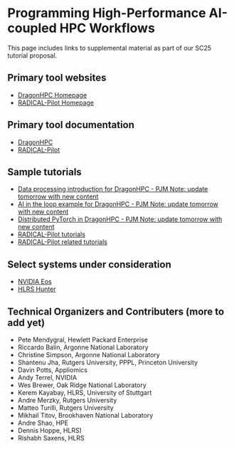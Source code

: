 # Programming High-Performance AI-coupled HPC Workflows
This page includes links to supplemental material as part of our SC25 tutorial proposal.

## Primary tool websites
* [DragonHPC Homepage](http://dragonhpc.org)
* [RADICAL-Pilot Homepage](https://radical-cybertools.github.io/radical-pilot/index.html)

## Primary tool documentation
* [DragonHPC](https://dragonhpc.github.io/dragon/doc/_build/html/index.html)
* [RADICAL-Pilot](https://radicalpilot.readthedocs.io/en/stable/)

## Sample tutorials
* [Data processing introduction for DragonHPC - PJM Note: update tomorrow with new content](https://dragonhpc.github.io/dragon/doc/_build/html/uses/data_processing.html)
* [AI in the loop example for DragonHPC - PJM Note: update tomorrow with new content](https://dragonhpc.github.io/dragon/doc/_build/html/cbook/ai-in-the-loop.html)
* [Distributed PyTorch in DragonHPC - PJM Note: update tomorrow with new content](https://dragonhpc.github.io/dragon/doc/_build/html/uses/distributed_training.html)
* [RADICAL-Pilot tutorials](https://github.com/radical-cybertools/tutorials)
* [RADICAL-Pilot related tutorials](https://github.com/radical-cybertools/tutorials/wiki)

## Select systems under consideration
* [NVIDIA Eos](https://blogs.nvidia.com/blog/eos/)
* [HLRS Hunter](https://www.hlrs.de/solutions/systems/hunter)

## Technical Organizers and Contributers (more to add yet)
* Pete Mendygral, Hewlett Packard Enterprise
* Riccardo Balin, Argonne National Laboratory
* Christine Simpson, Argonne National Laboratory
* Shantenu Jha, Rutgers University, PPPL, Princeton University
* Davin Potts, Appliomics
* Andy Terrel, NVIDIA
* Wes Brewer, Oak Ridge National Laboratory
* Kerem Kayabay, HLRS, University of Stuttgart
* Andre Merzky, Rutgers University
* Matteo Turilli, Rutgers University
* Mikhail Titov, Brookhaven National Laboratory
* Andre Shao, HPE
* Dennis Hoppe, HLRS)
* Rishabh Saxens, HLRS
